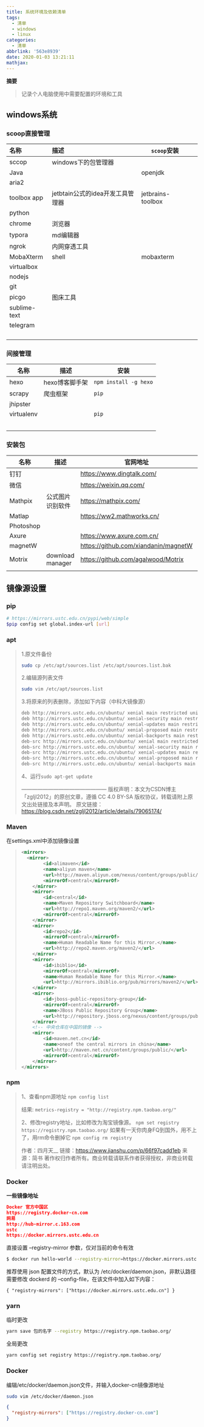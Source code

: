 ```yaml
---
title: 系统环境及依赖清单
tags:
  - 清单
  - windows
  - linux
categories:
  - 清单
abbrlink: '563e8939'
date: 2020-01-03 13:21:11
mathjax:
---
```

**摘要**

>记录个人电脑使用中需要配置的环境和工具

<!--more-->

## windows系统

### scoop直接管理

| 名称         | 描述                             | `scoop`安装       |      |
| :----------- | :------------------------------- | ----------------- | ---- |
| sccop        | windows下的包管理器              |                   |      |
| Java         |                                  | openjdk           |      |
| aria2        |                                  |                   |      |
| toolbox app  | jetbtain公式的idea开发工具管理器 | jetbrains-toolbox |      |
| python       |                                  |                   |      |
| chrome       | 浏览器                           |                   |      |
| typora       | md编辑器                         |                   |      |
| ngrok        | 内网穿透工具                     |                   |      |
| MobaXterm    | shell                            | mobaxterm         |      |
| virtualbox   |                                  |                   |      |
| nodejs       |                                  |                   |      |
| git          |                                  |                   |      |
| picgo        | 图床工具                         |                   |      |
| sublime-text |                                  |                   |      |
| telegram     |                                  |                   |      |
|              |                                  |                   |      |
|              |                                  |                   |      |
|              |                                  |                   |      |
|              |                                  |                   |      |

### 间接管理

| 名称       | 描述           | 安装                  |
| ---------- | -------------- | --------------------- |
| hexo       | hexo博客脚手架 | `npm install -g hexo` |
| scrapy     | 爬虫框架       | `pip`                 |
| jhipster   |                |                       |
| virtualenv |                | `pip`                 |
|            |                |                       |
|            |                |                       |
|            |                |                       |
|            |                |                       |
|            |                |                       |



### 安装包

| 名称      | 描述             | 官网地址                             |      |
| --------- | ---------------- | ------------------------------------ | ---- |
| 钉钉      |                  | https://www.dingtalk.com/            |      |
| 微信      |                  | https://weixin.qq.com/               |      |
| Mathpix   | 公式图片识别软件 | https://mathpix.com/                 |      |
| Matlap    |                  | https://ww2.mathworks.cn/            |      |
| Photoshop |                  |                                      |      |
| Axure     |                  | https://www.axure.com.cn/            |      |
| magnetW   |                  | https://github.com/xiandanin/magnetW |      |
| Motrix    | download manager | https://github.com/agalwood/Motrix   |      |
|           |                  |                                      |      |

## 镜像源设置

### pip

```bash
# https://mirrors.ustc.edu.cn/pypi/web/simple
$pip config set global.index-url [url] 
```

### apt

> 1.原文件备份
>
> ```bash
> sudo cp /etc/apt/sources.list /etc/apt/sources.list.bak
> ```
>
> 2.编辑源列表文件
>
> ```bash
> sudo vim /etc/apt/sources.list
> ```
>
> 3.将原来的列表删除，添加如下内容（中科大镜像源）
>
> ```bash
> deb http://mirrors.ustc.edu.cn/ubuntu/ xenial main restricted universe multiverse
> deb http://mirrors.ustc.edu.cn/ubuntu/ xenial-security main restricted universe multiverse
> deb http://mirrors.ustc.edu.cn/ubuntu/ xenial-updates main restricted universe multiverse
> deb http://mirrors.ustc.edu.cn/ubuntu/ xenial-proposed main restricted universe multiverse
> deb http://mirrors.ustc.edu.cn/ubuntu/ xenial-backports main restricted universe multiverse
> deb-src http://mirrors.ustc.edu.cn/ubuntu/ xenial main restricted universe multiverse
> deb-src http://mirrors.ustc.edu.cn/ubuntu/ xenial-security main restricted universe multiverse
> deb-src http://mirrors.ustc.edu.cn/ubuntu/ xenial-updates main restricted universe multiverse
> deb-src http://mirrors.ustc.edu.cn/ubuntu/ xenial-proposed main restricted universe multiverse
> deb-src http://mirrors.ustc.edu.cn/ubuntu/ xenial-backports main restricted universe multiverse
> ```
>
> 4、运行`sudo apt-get update`
>
> ————————————————
> 版权声明：本文为CSDN博主「zgljl2012」的原创文章，遵循 CC 4.0 BY-SA 版权协议，转载请附上原文出处链接及本声明。
> 原文链接：https://blog.csdn.net/zgljl2012/article/details/79065174/

### Maven

在settings.xml中添加镜像设置

> 
>
> ```xml
> <mirrors>
> 	<mirror>
>         <id>alimaven</id>
>         <name>aliyun maven</name>
>         <url>http://maven.aliyun.com/nexus/content/groups/public/</url>
>         <mirrorOf>central</mirrorOf>
>     </mirror>
>     <mirror>
>         <id>central</id>
>         <name>Maven Repository Switchboard</name>
>         <url>http://repo1.maven.org/maven2/</url>
>         <mirrorOf>central</mirrorOf>
>     </mirror>
>     <mirror>
>         <id>repo2</id>
>         <mirrorOf>central</mirrorOf>
>         <name>Human Readable Name for this Mirror.</name>
>         <url>http://repo2.maven.org/maven2/</url>
>     </mirror>
>     <mirror>
>         <id>ibiblio</id>
>         <mirrorOf>central</mirrorOf>
>         <name>Human Readable Name for this Mirror.</name>
>         <url>http://mirrors.ibiblio.org/pub/mirrors/maven2/</url>
>     </mirror>
>     <mirror>
>         <id>jboss-public-repository-group</id>
>         <mirrorOf>central</mirrorOf>
>         <name>JBoss Public Repository Group</name>
>         <url>http://repository.jboss.org/nexus/content/groups/public</url>
>     </mirror>
>     <!-- 中央仓库在中国的镜像 -->
>     <mirror>
>         <id>maven.net.cn</id>
>         <name>oneof the central mirrors in china</name>
>         <url>http://maven.net.cn/content/groups/public/</url>
>         <mirrorOf>central</mirrorOf>
>     </mirror>
> </mirrors>
> ```

### npm

> 1、查看npm源地址
>  `npm config list`
>
> 结果:
>  `metrics-registry = "http://registry.npm.taobao.org/"`
>
> 2、修改registry地址，比如修改为淘宝镜像源。
>  `npm set registry https://registry.npm.taobao.org/`
>  如果有一天你肉身FQ到国外，用不上了，用rm命令删掉它
>  `npm config rm registry`
>
> 
>
> 作者：四月天__
> 链接：https://www.jianshu.com/p/66f97cadd1eb
> 来源：简书
> 著作权归作者所有。商业转载请联系作者获得授权，非商业转载请注明出处。

### Docker

**一些镜像地址**

```json
Docker 官方中国区
https://registry.docker-cn.com
网易
http://hub-mirror.c.163.com
ustc
https://docker.mirrors.ustc.edu.cn
```



直接设置 –registry-mirror 参数，仅对当前的命令有效 

```bash
$ docker run hello-world --registry-mirror=https://docker.mirrors.ustc.edu.cn
```

 推荐使用 json 配置文件的方式，默认为 /etc/docker/daemon.json，非默认路径需要修改 dockerd 的 –config-file，在该文件中加入如下内容： 

```jso
{ "registry-mirrors": ["https://docker.mirrors.ustc.edu.cn"] }
```

### yarn

临时更改

```bash
yarn save 包的名字 --registry https://registry.npm.taobao.org/
```

全局更改

```bash
yarn config set registry https://registry.npm.taobao.org/
```

### Docker

编辑/etc/docker/daemon.json文件，并输入docker-cn镜像源地址

```bash
sudo vim /etc/docker/daemon.json
```

```json
{
  "registry-mirrors": ["https://registry.docker-cn.com"]
}
```

